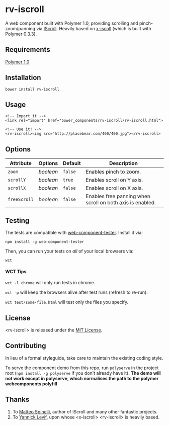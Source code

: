 # rv-iscroll

A web component built with Polymer 1.0, providing scrolling and pinch-zoom/panning via [IScroll](http://iscrolljs.com). Heavily based on [x-iscoll](https://github.com/YannickDot/x-iscroll) (which is built with Polymer 0.3.3).

## Requirements
[Polymer 1.0](https://polymer-project.org)

## Installation 
`bower install rv-iscroll`

## Usage

```
<!-- Import it -->
<link rel="import" href="bower_components/rv-iscroll/rv-iscroll.html">

<!-- Use it! -->
<rv-iscroll><img src="http://placebear.com/400/400.jpg"></rv-iscroll>
```

## Options

Attribute     | Options     | Default      | Description
---           | ---         | ---          | ---
`zoom`        | *boolean*   | `false`      | Enables pinch to zoom.
`scrollY`     | *boolean*   | `true`       | Enables scroll on Y axis.
`scrollX`     | *boolean*   | `false`      | Enables scroll on X axis.
`freeScroll`  | *boolean*   | `false`      | Enables free panning when scroll on both axis is enabled.

## Testing

The tests are compatible with [web-component-tester](https://github.com/Polymer/web-component-tester).
Install it via:

    npm install -g web-component-tester

Then, you can run your tests on _all_ of your local browsers via:

    wct

#### WCT Tips

`wct -l chrome` will only run tests in chrome.

`wct -p` will keep the browsers alive after test runs (refresh to re-run).

`wct test/some-file.html` will test only the files you specify.

## License
&lt;rv-iscroll&gt; is released under the [MIT License](http://opensource.org/licenses/MIT).

## Contributing
In lieu of a formal styleguide, take care to maintain the existing coding style.

To serve the component demo from this repo, run `polyserve` in the project root (`npm install -g polyserve` if you don't already have it). **The demo will not work except in polyserve, which normalises the path to the polymer webcomponents polyfill**

## Thanks
1. To [Matteo Spinelli](http://cubiq.org/), author of IScroll and many other fantastic projects.
2. To [Yannick Levif](http://yannickdot.github.io), upon whose &lt;x-iscroll&gt; &lt;rv-iscroll&gt; is heavily based.
